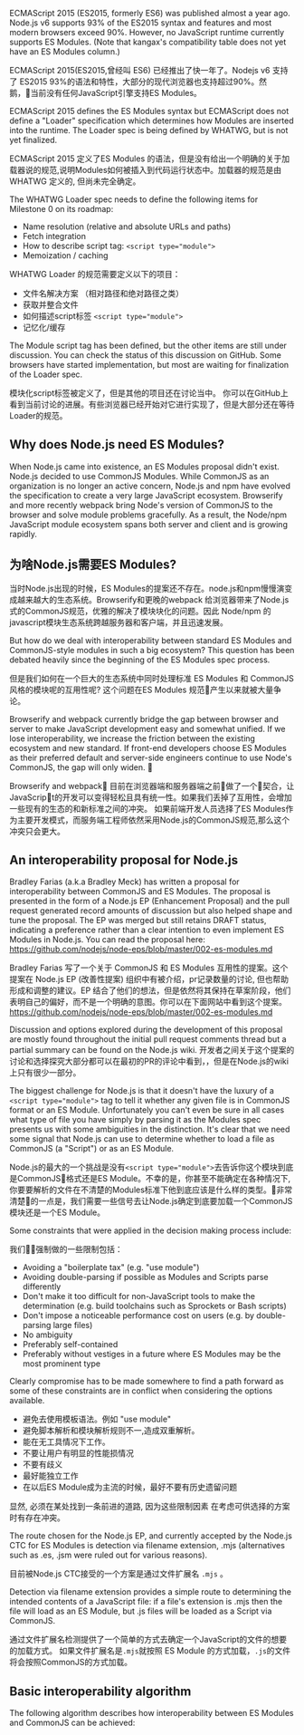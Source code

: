 ECMAScript 2015 (ES2015, formerly ES6) was published almost a year ago. Node.js v6 supports 93% of the ES2015 syntax and features and most modern browsers exceed 90%. However, no JavaScript runtime currently supports ES Modules. (Note that kangax's compatibility table does not yet have an ES Modules column.)

ECMAScript 2015(ES2015,曾经叫 ES6) 已经推出了快一年了。Nodejs v6 支持了 ES2015 93%的语法和特性，大部分的现代浏览器也支持超过90%。然鹅，当前没有任何JavaScript引擎支持ES Modules。

ECMAScript 2015 defines the ES Modules syntax but ECMAScript does not define a "Loader" specification which determines how Modules are inserted into the runtime. The Loader spec is being defined by WHATWG, but is not yet finalized.

ECMAScript 2015 定义了ES Modules 的语法，但是没有给出一个明确的关于加载器说的规范,说明Modules如何被插入到代码运行状态中。加载器的规范是由 WHATWG 定义的, 但尚未完全确定。

The WHATWG Loader spec needs to define the following items for Milestone 0 on its roadmap:

+ Name resolution (relative and absolute URLs and paths)
+ Fetch integration
+ How to describe script tag: `<script type="module">`
+ Memoization / caching

WHATWG Loader 的规范需要定义以下的项目：

+ 文件名解决方案 （相对路径和绝对路径之类）
+ 获取并整合文件
+ 如何描述script标签 `<script type="module">`
+ 记忆化/缓存

The Module script tag has been defined, but the other items are still under discussion. You can check the status of this discussion on GitHub. Some browsers have started implementation, but most are waiting for finalization of the Loader spec.

模块化script标签被定义了，但是其他的项目还在讨论当中。 你可以在GitHub上看到当前讨论的进展。有些浏览器已经开始对它进行实现了，但是大部分还在等待Loader的规范。


## Why does Node.js need ES Modules?
When Node.js came into existence, an ES Modules proposal didn't exist. Node.js decided to use CommonJS Modules. While CommonJS as an organization is no longer an active concern, Node.js and npm have evolved the specification to create a very large JavaScript ecosystem. Browserify and more recently webpack bring Node's version of CommonJS to the browser and solve module problems gracefully. As a result, the Node/npm JavaScript module ecosystem spans both server and client and is growing rapidly.

## 为啥Node.js需要ES Modules?
当时Node.js出现的时候，ES Modules的提案还不存在。node.js和npm慢慢演变成越来越大的生态系统。Browserify和更晚的webpack 给浏览器带来了Node.js式的CommonJS规范，优雅的解决了模块块化的问题。因此 Node/npm 的javascript模块生态系统跨越服务器和客户端，并且迅速发展。


But how do we deal with interoperability between standard ES Modules and CommonJS-style modules in such a big ecosystem? This question has been debated heavily since the beginning of the ES Modules spec process.

但是我们如何在一个巨大的生态系统中同时处理标准 ES Modules 和 CommonJS 风格的模块呢的互用性呢? 这个问题在ES Modules 规范产生以来就被大量争论。


Browserify and webpack currently bridge the gap between browser and server to make JavaScript development easy and somewhat unified. If we lose interoperability, we increase the friction between the existing ecosystem and new standard. If front-end developers choose ES Modules as their preferred default and server-side engineers continue to use Node's CommonJS, the gap will only widen.


Browserify and webpack 目前在浏览器端和服务器端之前做了一个契合，让JavaScript的开发可以变得轻松且具有统一性。如果我们丢掉了互用性，会增加一些现有的生态的和新标准之间的冲突。
如果前端开发人员选择了ES Modules作为主要开发模式，而服务端工程师依然采用Node.js的CommonJS规范,那么这个冲突只会更大。




## An interoperability proposal for Node.js
Bradley Farias (a.k.a Bradley Meck) has written a proposal for interoperability between CommonJS and ES Modules. The proposal is presented in the form of a Node.js EP (Enhancement Proposal) and the pull request generated record amounts of discussion but also helped shape and tune the proposal. The EP was merged but still retains DRAFT status, indicating a preference rather than a clear intention to even implement ES Modules in Node.js. You can read the proposal here: https://github.com/nodejs/node-eps/blob/master/002-es-modules.md

Bradley Farias 写了一个关于 CommonJS 和 ES Modules 互用性的提案。这个提案在 Node.js EP (改善性提案) 组织中有被介绍，pr记录数量的讨论, 但也帮助形成和调整的建议。EP 结合了他们的想法，但是依然将其保持在草案阶段，他们表明自己的偏好，而不是一个明确的意图。你可以在下面网站中看到这个提案。
https://github.com/nodejs/node-eps/blob/master/002-es-modules.md


Discussion and options explored during the development of this proposal are mostly found throughout the initial pull request comments thread but a partial summary can be found on the Node.js wiki.
开发者之间关于这个提案的讨论和选择探究大部分都可以在最初的PR的评论中看到，，但是在Node.js的wiki上只有很少一部分。


The biggest challenge for Node.js is that it doesn't have the luxury of a `<script type="module">`
tag to tell it whether any given file is in CommonJS format or an ES Module. Unfortunately you can't even be sure in all cases what type of file you have simply by parsing it as the Modules spec presents us with some ambiguities in the distinction. It's clear that we need some signal that Node.js can use to determine whether to load a file as CommonJS (a "Script") or as an ES Module.

Node.js的最大的一个挑战是没有`<script type="module">`去告诉你这个模块到底是CommonJS格式还是ES Module。不幸的是，你甚至不能确定在各种情况下,你要要解析的文件在不清楚的Modules标准下他到底应该是什么样的类型。非常清楚的一点是，我们需要一些信号去让Node.js确定到底要加载一个CommonJS模块还是一个ES Module。


Some constraints that were applied in the decision making process include:

我们强制做的一些限制包括：

+ Avoiding a "boilerplate tax" (e.g. "use module")
+ Avoiding double-parsing if possible as Modules and Scripts parse differently
+ Don't make it too difficult for non-JavaScript tools to make the determination (e.g. build toolchains such as Sprockets or Bash scripts)
+ Don't impose a noticeable performance cost on users (e.g. by double-parsing large files)
+ No ambiguity
+ Preferably self-contained
+ Preferably without vestiges in a future where ES Modules may be the most prominent type

Clearly compromise has to be made somewhere to find a path forward as some of these constraints are in conflict when considering the options available.

+ 避免去使用模板语法。例如 "use module"
+ 避免脚本解析和模块解析规则不一,造成双重解析。
+ 能在无工具情况下工作。
+ 不要让用户有明显的性能损情况
+ 不要有歧义
+ 最好能独立工作
+ 在以后ES Module成为主流的时候，最好不要有历史遗留问题

显然, 必须在某处找到一条前进的道路, 因为这些限制因素 在考虑可供选择的方案时有存在冲突。  


The route chosen for the Node.js EP, and currently accepted by the Node.js CTC for ES Modules is detection via filename extension, .mjs (alternatives such as .es, .jsm were ruled out for various reasons).

目前被Node.js CTC接受的一个方案是通过文件扩展名 `.mjs` 。


Detection via filename extension provides a simple route to determining the intended contents of a JavaScript file: if a file's extension is .mjs then the file will load as an ES Module, but .js files will be loaded as a Script via CommonJS.

通过文件扩展名检测提供了一个简单的方式去确定一个JavaScript的文件的想要的加载方式。
如果文件扩展名是`.mjs`就按照 ES Module 的方式加载，`.js`的文件将会按照CommonJS的方式加载。    

## Basic interoperability algorithm
The following algorithm describes how interoperability between ES Modules and CommonJS can be achieved:
